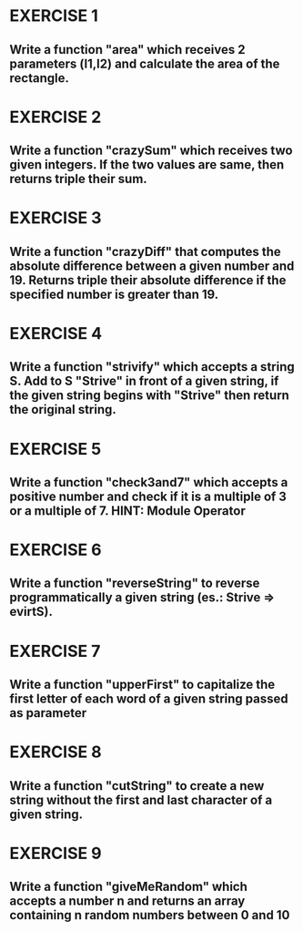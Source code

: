 # EXERCISE 1
## Write a function "area" which receives 2 parameters (l1,l2) and calculate the area of the rectangle.



# EXERCISE 2
## Write a function "crazySum" which receives two given integers. If the two values are same, then returns triple their sum.



# EXERCISE 3
## Write a function "crazyDiff" that computes the absolute difference between a given number and 19. Returns triple their absolute difference if the specified number is greater than 19.




# EXERCISE 4
## Write a function "strivify" which accepts a string S. Add to S "Strive" in front of a given string, if the given string begins with "Strive" then return the original string.




# EXERCISE 5
## Write a function "check3and7" which accepts a positive number and check if it is a multiple of 3 or a multiple of 7. HINT: Module Operator




# EXERCISE 6
## Write a function "reverseString" to reverse programmatically a given string (es.: Strive => evirtS).


# EXERCISE 7
## Write a function "upperFirst" to capitalize the first letter of each word of a given string passed as parameter


# EXERCISE 8
## Write a function "cutString" to create a new string without the first and last character of a given string.


# EXERCISE 9
## Write a function "giveMeRandom" which accepts a number n and returns an array containing n random numbers between 0 and 10

